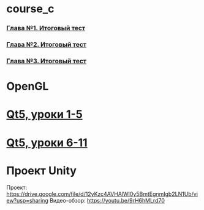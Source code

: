 # course_c
### [Глава №1. Итоговый тест](/chapter1.md)
### [Глава №2. Итоговый тест](/chapter2.md)
### [Глава №3. Итоговый тест](/chapter3.md)
# OpenGL
# [Qt5, уроки 1-5](/qt5.md)
# [Qt5, уроки 6-11](/qt5_1.md)
# Проект Unity
Проект: https://drive.google.com/file/d/12yKzc4AVHAlWI0y5BmtEgnmIgb2LN1Ub/view?usp=sharing
Видео-обзор: https://youtu.be/9rH6hMLrd70
